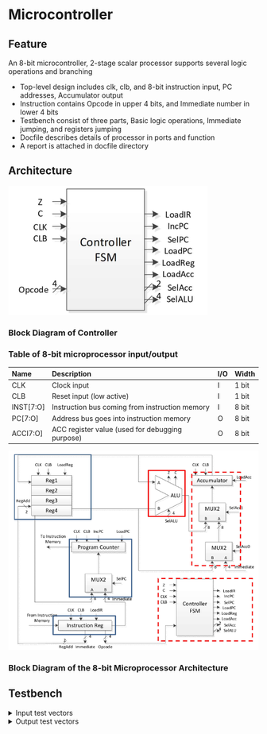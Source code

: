 # Microcontroller
## Feature
An 8-bit microcontroller, 2-stage scalar processor supports several logic operations and branching
- Top-level design includes clk, clb, and 8-bit instruction input, PC addresses, Accumulator output
- Instruction contains Opcode in upper 4 bits, and Immediate number in lower 4 bits
- Testbench consist of three parts, Basic logic operations, Immediate jumping, and registers jumping
- Docfile describes details of processor in ports and function
- A report is attached in docfile directory

## Architecture
![link](images/Controller.png "Text to show on mouseover") 
### Block Diagram of Controller
### Table of 8-bit microprocessor input/output
|Name|Description|I/O|Width|
|:----|:----|:----|:----|
|CLK|Clock  input|I|1  bit|
|CLB|Reset  input (low  active)|I|1  bit|
|INST[7:O]|Instruction  bus  coming  from  instruction  memory|I|8  bit|
|PC[7:O]|Address  bus  goes  into  instruction  memory|O|8  bit|
|ACCI7:O]|ACC  register  value (used  for  debugging  purpose)|O|8  bit|

![link](images/Microprocessor.png) 
### Block Diagram of the 8-bit Microprocessor Architecture

## Testbench

<details>
<summary>Input test vectors</summary>

```
D5// LD ACC #(05);
51// MOV R1 ACC;
D4// LD ACC #(04);
21// SUB ACC R1
5B// MOV R11 ACC, R11 = 8'hFF
11// ADD ACC R1;
B0// SHL ACC
31// NOR ACC R1;
C0// SHR ACC
41// MOV ACC R1
00// NOP ------------------------------
D3// LD ACC #(03)
1B// ADD ACC R11 --Loop1
7F// JZ #(), forward 2 adr
AC// JC #(), backward 2 adr
21// SUB ACC R1 --Loop2
AF// JC #(), backward 1 adr
00// NOP ------------------------------
D3// LD ACC #(03), R16=8'h21
52// MOV R2 ACC
D8// LD ACC #(), R16 upper bits 
B0// SHL
B0// SHL
5F// MOV R16 ACC
D1// LD ACC #(), R16 lower bits
1F// ADD ACC R16
5F// MOV R16 ACC, R16 stored
22// SUB ACC R2
5E// MOV R15 ACC
D3// LD ACC #(03)
1B// ADD ACC R11 --Loop11
6F// JZ R16, forward 2 adr
8E// JC R15, backward 2 adr
21// SUB ACC R1 --Loop22
8F// JC R16, backward 1 adr
00// NOP ------------------------------
F2// HALT
```

</details>

<details>
<summary>Output test vectors</summary>

```
05 // ACC = 01
05 // MOV R1 ACC, R1 = 8'h05
04 // ACC = 00
FF // ACC - R1
FF // MOV R11 ACC
04 // ACC + R1 = FF+05
08 // ACC << 1 
F2 // ACC NOR R1 
79 // ACC >> 1
05 // MOV ACC R1
05 // NOP ------------------------------
03 // LD ACC #(03)
02 // ADD ACC R1(FF) --loop1 start
02 // JZ0
02 // JC1
01 // ADD ACC R1(FF)
01 // JZ0
01 // JC1
00 // ADD ACC R1(FF)
00 // JZ1 --loop1 end
FB // ACC - R1 = 0-5 --loop2 start
FB // JC1
F6 // ACC - R1
F6 // JC0 -- loop2 end
F6 // NOP ------------------------------
03 // ACC = 03
03 // MOV R2 ACC, R2 = 8'h03
08 // ACC #(), R16 upper bits 
10 // ACC << 1 
20 // ACC << 1 
20 // MOV R16 ACC
01 // ACC #(), R16 lower bits
21 // ADD ACC R16
21 // MOV R16 ACC, R16 = 20
1E // ACC - R2
1E // MOV R15 ACC
03 // LD ACC #(03)
02 // ADD ACC R1(FF) --loop11 start
02 // JZ0
02 // JC1 R15
01 // ADD ACC R1(FF)
01 // JZ0
01 // JC1
00 // ADD ACC R1(FF)
00 // JZ1 R16 --loop11 end
FB // ACC - R1 = 0-5 --loop22 start
FB // JC1
F6 // ACC - R1
F6 // JC0 -- loop22 end
F6 // NOP ------------------------------
F6 // HALT
```
</details>


